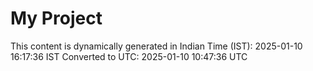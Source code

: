 # My Project

This content is dynamically generated in Indian Time (IST): 2025-01-10 16:17:36 IST
Converted to UTC: 2025-01-10 10:47:36 UTC
